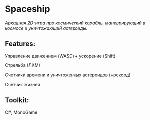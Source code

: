 # Spaceship
*Аркадная 2D-игра про космический корабль, маневрирующий в космосе и уничтожающий астероиды.*

## Features:

Управление движением (WASD) + ускорение (Shift)

Стрельба (ЛКМ)

Счетчики времени и уничтоженных астероидов (+рекорд)

Счетчик жизней

## Toolkit:

C#, MonoGame
